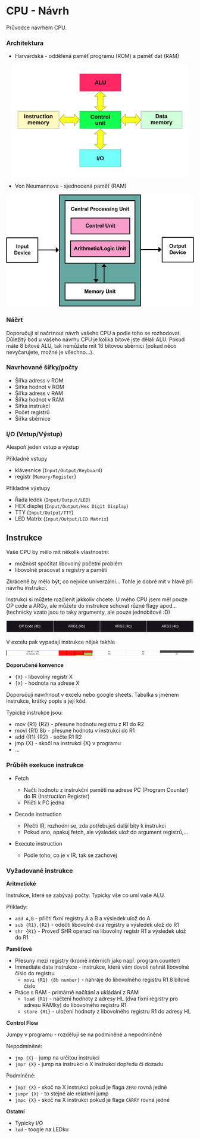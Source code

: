 # CPU - Návrh

Průvodce návrhem CPU. 

### Architektura

- Harvardská - oddělená paměť programu (ROM) a paměť dat (RAM)

<p align="center">
<img src="https://raw.githubusercontent.com/jaywor1/aps/main/obrazky/Harvard_architecture.svg.png" height="300px">
</p>

- Von Neumannova - sjednocená paměť (RAM)

<p align="center">
<img src="https://raw.githubusercontent.com/jaywor1/aps/main/obrazky/Von_Neumann_Architecture.svg.png" height="300px">
</p>

### Náčrt

Doporučuji si načrtnout návrh vašeho CPU a podle toho se rozhodovat. Důležitý bod u vašeho návrhu CPU je kolika bitové jste dělali ALU. Pokud máte 8 bitové ALU, tak nemůžete mít 16 bitovou sběrnici (pokud něco nevyčarujete, možné je všechno...).

### Navrhované šířky/počty

- Šířka adress v ROM
- Šířka hodnot v ROM
- Šířka adress v RAM
- Šířka hodnot v RAM
- Šířka instrukcí
- Počet registrů
- Šířka sběrnice

### I/O (Vstup/Výstup)

Alespoň jeden vstup a výstup

Příkladné vstupy
- klávesnice (`Input/Output/Keyboard`)
- registr (`Memory/Register`)

Příkladné výstupy
- Řada ledek (`Input/Output/LED`)
- HEX displej (`Input/Output/Hex Digit Display`)
- TTY (`Input/Output/TTY`)
- LED Matrix (`Input/Output/LED Matrix`)

## Instrukce

Vaše CPU by mělo mít několik vlastnostní:
- možnost spočítat libovolný početní problém
- libovolně pracovat s registry a pamětí

Zkráceně by mělo být, co nejvíce univerzální... Tohle je dobré mít v hlavě při návrhu instrukcí.

Instrukci si můžete rozčlenit jakkoliv chcete. U mého CPU jsem měl pouze OP code a ARGy, ale můžete do instrukce schovat různé flagy apod... (technicky vzato jsou to taky argumenty, ale pouze jednobitové :D)

  <img src="https://raw.githubusercontent.com/jaywor1/aps/main/obrazky/instruction.png">

V excelu pak vypadají instrukce nějak takhle

  <img src="https://raw.githubusercontent.com/jaywor1/aps/main/obrazky/excel-instructions.png">

**Doporučené konvence**

- `{X}` - libovolný registr X
- `[X]` - hodnota na adrese X


Doporučuji navrhnout v excelu nebo google sheets. Tabulka s jménem instrukce, krátky popis a její kód.

Typické instrukce jsou:
- mov {R1} {R2} - přesune hodnotu registru z R1 do R2
- movi {R1} 8b - přesune hodnotu v instrukci do R1
- add {R1} {R2} - sečte R1 R2
- jmp {X} - skočí na instrukci {X} v programu
- ...

### Průběh exekuce instrukce

- Fetch
    - Načti hodnotu z instrukční paměti na adrese PC (Program Counter) do IR (Instruction Register)
    - Přičti k PC jedna

- Decode instruction
    - Přečti IR, rozhodni se, zda potřebuješ další bity k instrukci
    - Pokud ano, opakuj fetch, ale výsledek ulož do argument registrů,...

- Execute instruction
    - Podle toho, co je v IR, tak se zachovej

### Vyžadované instrukce

**Aritmetické**

Instrukce, které se zabývají počty. Typicky vše co umí vaše ALU.

Příklady:
- `add A,B` - přičti fixní registry A a B a výsledek ulož do A
- `sub {R1},{R2}` - odečti libovolné dva registry a výsledek ulož do R1
- `shr {R1}` - Proveď SHR operaci na libovolný registr R1 a výsledek ulož do R1

**Paměťové**

- Přesuny mezi registry (kromě intérních jako např. program counter)
- Immediate data instrukce - instrukce, která vám dovolí nahrát libovolné číslo do registru
    - `movi {R1} {8b number}` - nahraje do libovolného registru R1 8 bitové číslo
- Práce s RAM - primárně načítání a ukládání z RAM
    - `load {R1}` - načtení hodnoty z adresy HL (dva fixní registry pro adresu RAMky) do libovolného registru R1
    - `store {R1}` - uložení hodnoty z libovolného registru R1 do adresy HL 

**Control Flow**

Jumpy v programu - rozdělují se na podmíněné a nepodmíněné

Nepodmíněné:
- `jmp {X}` - jump na určitou instrukci
- `jmpr {X}` - jump na instrukci o X instrukcí dopředu či dozadu

Podmíněné:
- `jmpz {X}` - skoč na X instrukci pokud je flaga `ZERO` rovná jedné
- `jumpr {X}` - to stejné ale relativní jump
- `jmpc {X}` - skoč na X instrukci pokud je flaga `CARRY` rovná jedné

**Ostatní**

- Typicky I/O
-  `led` - toogle na LEDku